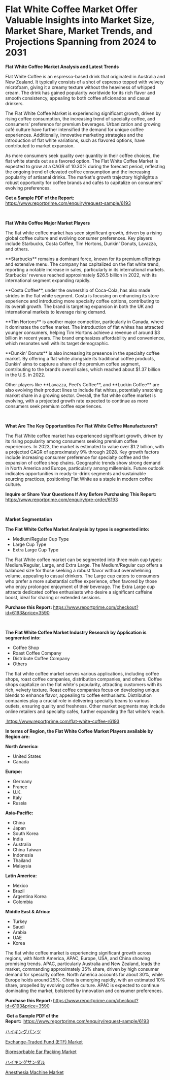 <p><h1>Flat White Coffee Market Offer Valuable Insights into Market Size, Market Share, Market Trends, and Projections Spanning from 2024 to 2031</h1></p><p><strong>Flat White Coffee Market Analysis and Latest Trends</strong></p>
<p><p>Flat White Coffee is an espresso-based drink that originated in Australia and New Zealand. It typically consists of a shot of espresso topped with velvety microfoam, giving it a creamy texture without the heaviness of whipped cream. The drink has gained popularity worldwide for its rich flavor and smooth consistency, appealing to both coffee aficionados and casual drinkers.</p><p>The Flat White Coffee Market is experiencing significant growth, driven by rising coffee consumption, the increasing trend of specialty coffee, and consumers’ preference for premium beverages. Urbanization and growing café culture have further intensified the demand for unique coffee experiences. Additionally, innovative marketing strategies and the introduction of flat white variations, such as flavored options, have contributed to market expansion.</p><p>As more consumers seek quality over quantity in their coffee choices, the flat white stands out as a favored option. The Flat White Coffee Market is expected to grow at a CAGR of 10.30% during the forecast period, reflecting the ongoing trend of elevated coffee consumption and the increasing popularity of artisanal drinks. The market's growth trajectory highlights a robust opportunity for coffee brands and cafés to capitalize on consumers' evolving preferences.</p></p>
<p><strong>Get a Sample PDF of the Report:&nbsp;</strong> <a href="https://www.reportprime.com/enquiry/request-sample/6193">https://www.reportprime.com/enquiry/request-sample/6193</a></p>
<p>&nbsp;</p>
<p><strong>Flat White Coffee Major Market Players</strong></p>
<p><p>The flat white coffee market has seen significant growth, driven by a rising global coffee culture and evolving consumer preferences. Key players include Starbucks, Costa Coffee, Tim Hortons, Dunkin' Donuts, Lavazza, and others. </p><p>**Starbucks** remains a dominant force, known for its premium offerings and extensive menu. The company has capitalized on the flat white trend, reporting a notable increase in sales, particularly in its international markets. Starbucks' revenue reached approximately $26.5 billion in 2022, with its international segment expanding rapidly.</p><p>**Costa Coffee**, under the ownership of Coca-Cola, has also made strides in the flat white segment. Costa is focusing on enhancing its store experience and introducing more specialty coffee options, contributing to its overall growth. The brand is targeting expansion in both the UK and international markets to leverage rising demand.</p><p>**Tim Hortons** is another major competitor, particularly in Canada, where it dominates the coffee market. The introduction of flat whites has attracted younger consumers, helping Tim Hortons achieve a revenue of around $3 billion in recent years. The brand emphasizes affordability and convenience, which resonates well with its target demographic.</p><p>**Dunkin' Donuts** is also increasing its presence in the specialty coffee market. By offering a flat white alongside its traditional coffee products, Dunkin' aims to capture a share of the premium coffee segment, contributing to the brand’s overall sales, which reached about $1.37 billion in the U.S. in 2022.</p><p>Other players like **Lavazza, Peet’s Coffee**, and **Luckin Coffee** are also evolving their product lines to include flat whites, potentially snatching market share in a growing sector. Overall, the flat white coffee market is evolving, with a projected growth rate expected to continue as more consumers seek premium coffee experiences.</p></p>
<p>&nbsp;</p>
<p><strong>What Are The Key Opportunities For Flat White Coffee Manufacturers?</strong></p>
<p><p>The Flat White coffee market has experienced significant growth, driven by its rising popularity among consumers seeking premium coffee experiences. In 2023, the market is estimated to value over $1.2 billion, with a projected CAGR of approximately 9% through 2028. Key growth factors include increasing consumer preference for specialty coffee and the expansion of coffee shop chains. Geographic trends show strong demand in North America and Europe, particularly among millennials. Future outlook indicates opportunities in ready-to-drink segments and sustainable sourcing practices, positioning Flat White as a staple in modern coffee culture.</p></p>
<p><strong>Inquire or Share Your Questions If Any Before Purchasing This Report:</strong> <a href="https://www.reportprime.com/enquiry/pre-order/6193">https://www.reportprime.com/enquiry/pre-order/6193</a></p>
<p>&nbsp;</p>
<p><strong>Market Segmentation</strong></p>
<p><strong>The Flat White Coffee Market Analysis by types is segmented into:</strong></p>
<p><ul><li>Medium/Regular Cup Type</li><li>Large Cup Type</li><li>Extra Large Cup Type</li></ul></p>
<p><p>The Flat White coffee market can be segmented into three main cup types: Medium/Regular, Large, and Extra Large. The Medium/Regular cup offers a balanced size for those seeking a robust flavor without overwhelming volume, appealing to casual drinkers. The Large cup caters to consumers who prefer a more substantial coffee experience, often favored by those who enjoy prolonged enjoyment of their beverage. The Extra Large cup attracts dedicated coffee enthusiasts who desire a significant caffeine boost, ideal for sharing or extended sessions.</p></p>
<p><strong>Purchase this Report:&nbsp;</strong><a href="https://www.reportprime.com/checkout?id=6193&price=3590">https://www.reportprime.com/checkout?id=6193&price=3590</a></p>
<p>&nbsp;</p>
<p><strong>The Flat White Coffee Market Industry Research by Application is segmented into:</strong></p>
<p><ul><li>Coffee Shop</li><li>Roast Coffee Company</li><li>Distribute Coffee Company</li><li>Others</li></ul></p>
<p><p>The flat white coffee market serves various applications, including coffee shops, roast coffee companies, distribution companies, and others. Coffee shops capitalize on the flat white's popularity, attracting customers with its rich, velvety texture. Roast coffee companies focus on developing unique blends to enhance flavor, appealing to coffee enthusiasts. Distribution companies play a crucial role in delivering specialty beans to various outlets, ensuring quality and freshness. Other market segments may include online retailers and specialty cafés, further expanding the flat white's reach.</p></p>
<p><a href="https://www.reportprime.com/flat-white-coffee-r6193">&nbsp;https://www.reportprime.com/flat-white-coffee-r6193</a></p>
<p><strong>In terms of Region, the Flat White Coffee Market Players available by Region are:</strong></p>
<p>
    <p> <strong> North America: </strong>
        <ul>
            <li>United States</li>
            <li>Canada</li>
        </ul>
        </p> 
    <p> <strong> Europe: </strong>
        <ul>
            <li>Germany</li>
            <li>France</li>
            <li>U.K.</li>
            <li>Italy</li>
            <li>Russia</li>
        </ul>
        </p> 
    <p> <strong> Asia-Pacific: </strong>
        <ul>
            <li>China</li>
            <li>Japan</li>
            <li>South Korea</li>
            <li>India</li>
            <li>Australia</li>
            <li>China Taiwan</li>
            <li>Indonesia</li>
            <li>Thailand</li>
            <li>Malaysia</li>
        </ul>
        </p> 
    <p> <strong> Latin America: </strong>
        <ul>
            <li>Mexico</li>
            <li>Brazil</li>
            <li>Argentina Korea</li>
            <li>Colombia</li>
        </ul>
        </p> 
    <p> <strong> Middle East & Africa: </strong>
        <ul>
            <li>Turkey</li>
            <li>Saudi</li>
            <li>Arabia</li>
            <li>UAE</li>
            <li>Korea</li>
        </ul>
    </p>
    </p>
<p><p>The flat white coffee market is experiencing significant growth across regions, with North America, APAC, Europe, USA, and China showing promising trends. APAC, particularly Australia and New Zealand, leads the market, commanding approximately 35% share, driven by high consumer demand for specialty coffee. North America accounts for about 30%, while Europe holds around 25%. China is emerging rapidly, with an estimated 10% share, propelled by evolving coffee culture. APAC is expected to continue dominating the market, bolstered by innovation and consumer preferences.</p></p>
<p><strong>Purchase this Report: </strong><a href="https://www.reportprime.com/checkout?id=6193&price=3590">https://www.reportprime.com/checkout?id=6193&price=3590</a></p>
<p>&nbsp;<strong>Get a Sample PDF of the Report:&nbsp;&nbsp;</strong><a href="https://www.reportprime.com/enquiry/request-sample/6193">https://www.reportprime.com/enquiry/request-sample/6193</a></p>
<p><strong></strong></p>
<p><p><a href="https://medium.com/@johnson154chris/%E3%82%B0%E3%83%AD%E3%83%BC%E3%83%90%E3%83%AB%E3%83%8F%E3%82%A4%E3%82%AD%E3%83%B3%E3%82%B0%E3%83%91%E3%83%B3%E3%83%84%E5%B8%82%E5%A0%B4%E3%81%AE%E3%82%B7%E3%82%A7%E3%82%A2%E3%81%A8%E6%88%90%E9%95%B7%E6%A9%9F%E4%BC%9A-2024%E5%B9%B4%E3%81%8B%E3%82%892031%E5%B9%B4%E3%81%AE%E6%9C%9F%E9%96%93%E3%81%AB%E3%81%8A%E3%81%91%E3%82%8B%E5%B8%82%E5%A0%B4%E8%A6%8F%E6%A8%A1%E3%81%AF%E5%B9%B4%E5%B9%B3%E5%9D%87%E6%88%90%E9%95%B7%E7%8E%87-cagr-9-8-%E3%81%A7%E6%88%90%E9%95%B7%E3%81%97%E3%81%A6%E3%81%84%E3%81%BE%E3%81%99-14c6ff9d164f">ハイキングパンツ</a></p><p><a href="https://issuu.com/reportprime-2/docs/exchange-traded-fund-etf-market-siz_3d5d2d94a14d89">Exchange-Traded Fund (ETF) Market</a></p><p><a href="https://issuu.com/reportprime-2/docs/bioresorbable-ear-packing-market-si_fa29d11b863d5f">Bioresorbable Ear Packing Market</a></p><p><a href="https://medium.com/@johnson154chris/%E3%83%8F%E3%82%A4%E3%82%AD%E3%83%B3%E3%82%B0%E3%82%B5%E3%83%B3%E3%83%80%E3%83%AB%E5%B8%82%E5%A0%B4%E6%A6%82%E8%A6%81-2024%E5%B9%B4%E3%81%8B%E3%82%892031%E5%B9%B4%E3%81%BE%E3%81%A7%E3%81%AE%E4%B8%96%E7%95%8C%E5%B8%82%E5%A0%B4%E3%83%88%E3%83%AC%E3%83%B3%E3%83%89%E3%81%A8%E5%B0%86%E6%9D%A5%E3%81%AE%E5%B1%95%E6%9C%9B-8b8394cf28f3">ハイキングサンダル</a></p><p><a href="https://medium.com/@kellieblock2023/anesthesia-machine-market-size-share-analysis-growth-trends-forecasts-2024-2031-0eb65494b637">Anesthesia Machine Market</a></p></p>